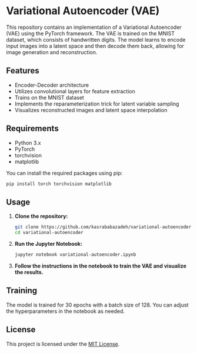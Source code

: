 # Variational Autoencoder (VAE)

This repository contains an implementation of a Variational Autoencoder (VAE) using the PyTorch framework. The VAE is trained on the MNIST dataset, which consists of handwritten digits. The model learns to encode input images into a latent space and then decode them back, allowing for image generation and reconstruction.

## Features

- Encoder-Decoder architecture
- Utilizes convolutional layers for feature extraction
- Trains on the MNIST dataset
- Implements the reparameterization trick for latent variable sampling
- Visualizes reconstructed images and latent space interpolation

## Requirements

- Python 3.x
- PyTorch
- torchvision
- matplotlib

You can install the required packages using pip:

```bash
pip install torch torchvision matplotlib
```

## Usage

1. **Clone the repository:**

   ```bash
   git clone https://github.com/kasrababazadeh/variational-autoencoder.git
   cd variational-autoencoder
   ```

2. **Run the Jupyter Notebook:**

   ```bash
   jupyter notebook variational-autoencoder.ipynb
   ```

3. **Follow the instructions in the notebook to train the VAE and visualize the results.**

## Training

The model is trained for 30 epochs with a batch size of 128. You can adjust the hyperparameters in the notebook as needed.

## License

This project is licensed under the [MIT License](https://opensource.org/licenses/MIT).
